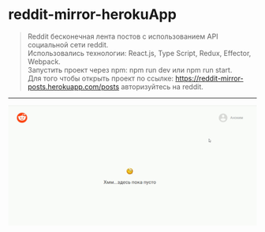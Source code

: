 # reddit-mirror-herokuApp
>Reddit бесконечная лента постов с использованием API социальной сети reddit.  
>Использовались технологии: React.js, Type Script, Redux, Effector, Webpack.  
>Запустить проект через npm: npm run dev или npm run start.  
>Для того чтобы открыть проект по ссылке: https://reddit-mirror-posts.herokuapp.com/posts авторизуйтесь на reddit.

---

![image](https://github.com/Alekseyshing/reddit-mirror-herokuApp/blob/main/src/assets/images/reddit-mirror.gif)
